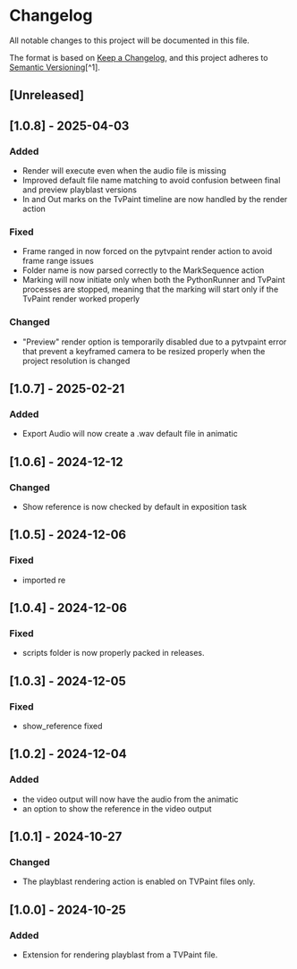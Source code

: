 # Changelog

All notable changes to this project will be documented in this file.

The format is based on [Keep a Changelog](https://keepachangelog.com/en/1.0.0/),
and this project adheres to [Semantic Versioning](https://semver.org/spec/v2.0.0.html)[^1].

<!---
Types of changes

- Added for new features.
- Changed for changes in existing functionality.
- Deprecated for soon-to-be removed features.
- Removed for now removed features.
- Fixed for any bug fixes.
- Security in case of vulnerabilities.

-->

## [Unreleased]

## [1.0.8] - 2025-04-03

### Added

* Render will execute even when the audio file is missing
* Improved default file name matching to avoid confusion between final and preview playblast versions
* In and Out marks on the TvPaint timeline are now handled by the render action

### Fixed

* Frame ranged in now forced on the pytvpaint render action to avoid frame range issues
* Folder name is now parsed correctly to the MarkSequence action
* Marking will now initiate only when both the PythonRunner and TvPaint processes are stopped, meaning
that the marking will start only if the TvPaint render worked properly

### Changed

* "Preview" render option is temporarily disabled due to a pytvpaint error that prevent a keyframed camera to be resized properly when the project resolution is changed 

## [1.0.7] - 2025-02-21

### Added

* Export Audio will now create a .wav default file in animatic


## [1.0.6] - 2024-12-12

### Changed

* Show reference is now checked by default in exposition task

## [1.0.5] - 2024-12-06

### Fixed

* imported re

## [1.0.4] - 2024-12-06

### Fixed

* scripts folder is now properly packed in releases.

## [1.0.3] - 2024-12-05

### Fixed

* show_reference fixed

## [1.0.2] - 2024-12-04

### Added

* the video output will now have the audio from the animatic
* an option to show the reference in the video output

## [1.0.1] - 2024-10-27

### Changed

* The playblast rendering action is enabled on TVPaint files only.

## [1.0.0] - 2024-10-25

### Added

* Extension for rendering playblast from a TVPaint file.
